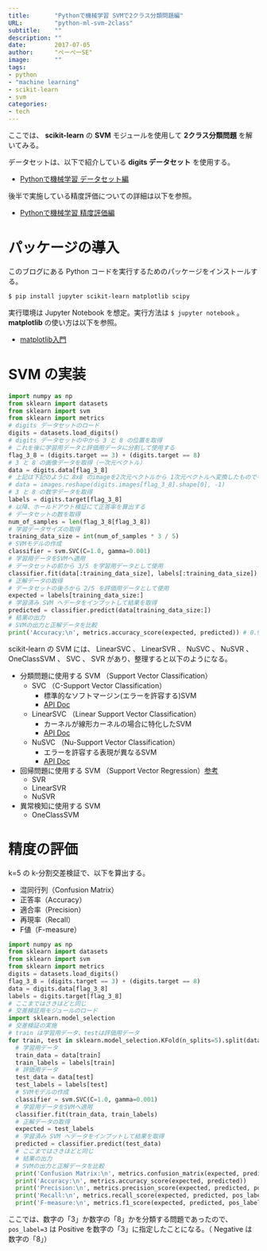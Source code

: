 ```yaml
---
title:       "Pythonで機械学習 SVMで2クラス分類問題編"
URL:         "python-ml-svm-2class"
subtitle:    ""
description: ""
date:        2017-07-05
author:      "ぺーぺーSE"
image:       ""
tags:
- python
- "machine learning"
- scikit-learn
- svm
categories:
- tech
---
```


ここでは、 **scikit-learn** の **SVM** モジュールを使用して **2クラス分類問題** を解いてみる。

<!--more-->

データセットは、以下で紹介している **digits データセット** を使用する。

- [Pythonで機械学習 データセット編](https://blog.pepese.com/python-ml-dl-datasets/)

後半で実施している精度評価についての詳細は以下を参照。

- [Pythonで機械学習 精度評価編](https://blog.pepese.com/python-ml-dl-metrics-scores/)

# パッケージの導入

このブログにある Python コードを実行するためのパッケージをインストールする。

```sh
$ pip install jupyter scikit-learn matplotlib scipy
```

実行環境は Jupyter Notebook を想定。実行方法は `$ jupyter notebook` 。  
**matplotlib** の使い方は以下を参照。

- [matplotlib入門](http://blog.pepese.com/entry/2016/09/18/174407)

# SVM の実装

```python
import numpy as np
from sklearn import datasets
from sklearn import svm
from sklearn import metrics
# digits データセットのロード
digits = datasets.load_digits()
# digits データセットの中から 3 と 8 の位置を取得
# これを後に学習用データと評価用データに分割して使用する
flag_3_8 = (digits.target == 3) + (digits.target == 8)
# 3 と 8 の画像データを取得（一次元ベクトル）
data = digits.data[flag_3_8]
# 上記は下記のように 8x8 のimageを2次元ベクトルから 1次元ベクトルへ変換したものでもよい
# data = images.reshape(digits.images[flag_3_8].shape[0], -1)
# 3 と 8 の数字データを取得
labels = digits.target[flag_3_8]
# 以降、ホールドアウト検証にて正答率を算出する
# データセットの数を取得
num_of_samples = len(flag_3_8[flag_3_8])
# 学習データサイズの取得
training_data_size = int(num_of_samples * 3 / 5)
# SVMモデルの作成
classifier = svm.SVC(C=1.0, gamma=0.001)
# 学習用データをSVMへ適用
# データセットの前から 3/5 を学習用データとして使用
classifier.fit(data[:training_data_size], labels[:training_data_size])
# 正解データの取得
# データセットの後ろから 2/5 を評価用データとして使用
expected = labels[training_data_size:]
# 学習済み SVM へデータをインプットして結果を取得
predicted = classifier.predict(data[training_data_size:])
# 結果の出力
# SVMの出力と正解データを比較
print('Accuracy:\n', metrics.accuracy_score(expected, predicted)) # 0.937062937063
```

scikit-learn の SVM には、 LinearSVC 、 LinearSVR 、 NuSVC 、 NuSVR 、 OneClassSVM 、 SVC 、 SVR があり、整理すると以下のようになる。

- 分類問題に使用する SVM （Support Vector Classification）
    - SVC （C-Support Vector Classification）
        - 標準的なソフトマージン(エラーを許容する)SVM
        - [API Doc](http://scikit-learn.org/stable/modules/generated/sklearn.svm.SVC.html)
    - LinearSVC （Linear Support Vector Classification）
        - カーネルが線形カーネルの場合に特化したSVM
        - [API Doc](http://scikit-learn.org/stable/modules/generated/sklearn.svm.LinearSVC.html)
    - NuSVC （Nu-Support Vector Classification）
        - エラーを許容する表現が異なるSVM
        - [API Doc](http://scikit-learn.org/stable/modules/generated/sklearn.svm.NuSVC.html)
- 回帰問題に使用する SVM （Support Vector Regression）[参考](http://d.hatena.ne.jp/saket/20130212/1360656405)
    - SVR
    - LinearSVR
    - NuSVR
- 異常検知に使用する SVM
    - OneClassSVM

# 精度の評価

k=5 の k-分割交差検証で、以下を算出する。

- 混同行列（Confusion Matrix）
- 正答率（Accuracy）
- 適合率（Precision）
- 再現率（Recall）
- F値（F-measure）

```python
import numpy as np
from sklearn import datasets
from sklearn import svm
from sklearn import metrics
digits = datasets.load_digits()
flag_3_8 = (digits.target == 3) + (digits.target == 8)
data = digits.data[flag_3_8]
labels = digits.target[flag_3_8]
# ここまではさきほどと同じ
# 交差検証用モジュールのロード
import sklearn.model_selection
# 交差検証の実施
# train は学習用データ、testは評価用データ
for train, test in sklearn.model_selection.KFold(n_splits=5).split(data, labels):
  # 学習用データ
  train_data = data[train]
  train_labels = labels[train]
  # 評価用データ
  test_data = data[test]
  test_labels = labels[test]
  # SVMモデルの作成
  classifier = svm.SVC(C=1.0, gamma=0.001)
  # 学習用データをSVMへ適用
  classifier.fit(train_data, train_labels)
  # 正解データの取得
  expected = test_labels
  # 学習済み SVM へデータをインプットして結果を取得
  predicted = classifier.predict(test_data)
  # ここまではさきほどと同じ
  # 結果の出力
  # SVMの出力と正解データを比較
  print('Confusion Matrix:\n', metrics.confusion_matrix(expected, predicted))
  print('Accuracy:\n', metrics.accuracy_score(expected, predicted))
  print('Precision:\n', metrics.precision_score(expected, predicted, pos_label=3))
  print('Recall:\n', metrics.recall_score(expected, predicted, pos_label=3))
  print('F-measure:\n', metrics.f1_score(expected, predicted, pos_label=3), '\n')
```

ここでは、数字の「3」か数字の「8」かを分類する問題であったので、 `pos_label=3` は Positive を数字の「3」に指定したことになる。（ Negative は数字の「8」）
